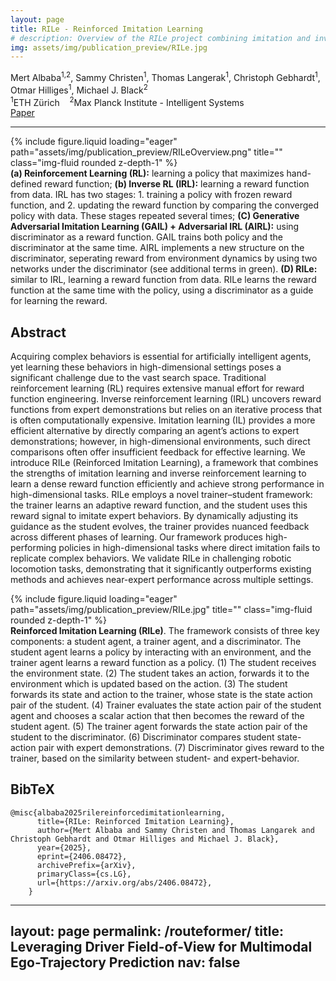 ```yaml
---
layout: page
title: RILe - Reinforced Imitation Learning
# description: Overview of the RILe project combining imitation and inverse reinforcement learning.
img: assets/img/publication_preview/RILe.jpg
---
```


<style>
  .post-title {
    text-align: center;
    margin-top: -2rem;
  }
</style>

<div class="row mt-3">
    <div class="col-md-8 offset-md-2 text-center">
        <div class="authors"> <span class="author-block"><a>Mert Albaba</a><sup>1,2</sup>,</span>
            <span class="author-block"><a>Sammy Christen</a><sup>1</sup>,</span>
            <span class="author-block"><a>Thomas Langerak</a><sup>1</sup>,</span>
            <span class="author-block"><a>Christoph Gebhardt</a><sup>1</sup>,</span> <br/>
            <span class="author-block"><a>Otmar Hilliges</a><sup>1</sup>,</span>
            <span class="author-block"><a>Michael J. Black</a><sup>2</sup></span>
        </div>
        <div class="affiliations mt-2">
            <sup>1</sup>ETH Zürich &nbsp;&nbsp; <sup>2</sup>Max Planck Institute - Intelligent Systems
        </div>
        <div class="links mt-3">
            <a href="https://arxiv.org/abs/2406.08472" class="btn btn-dark" target="_blank">
                <i class="fas fa-file-pdf"></i> Paper
            </a>
        </div>
    </div>
</div>
<hr>

<div class="row">
    <div class="col-sm mt-3 mt-md-0">
        {% include figure.liquid loading="eager" path="assets/img/publication_preview/RILeOverview.png" title="" class="img-fluid rounded z-depth-1" %}
    </div>
</div>
<div class="caption">
    <b>(a) Reinforcement Learning (RL):</b> learning a policy that maximizes hand-defined reward function; <b>(b) Inverse RL (IRL):</b> learning a reward function from data. IRL has two stages: 1. training a policy with frozen reward function, and 2. updating the reward function by comparing the converged policy with data. These stages repeated several times; <b>(C) Generative Adversarial Imitation Learning (GAIL) + Adversarial IRL (AIRL):</b> using discriminator as a reward function. GAIL trains both policy and the discriminator at the same time. AIRL implements a new structure on the discriminator, seperating reward from environment dynamics by using two networks under the discriminator (see additional terms in green). <b>(D) RILe:</b> similar to IRL, learning a reward function from data. RILe learns the reward function at the same time with the policy, using a discriminator as a guide for learning the reward.
</div>

<section class="section">
    <div class="row"> <div class="col-md-12"> <h2 class="title is-3">Abstract</h2> 
            <div class="content"> <p>
                Acquiring complex behaviors is essential for artificially intelligent agents, yet learning these behaviors in high-dimensional settings poses a significant challenge due to the vast search space. Traditional reinforcement learning (RL) requires extensive manual effort for reward function engineering. Inverse reinforcement learning (IRL) uncovers reward functions from expert demonstrations but relies on an iterative process that is often computationally expensive. Imitation learning (IL) provides a more efficient alternative by directly comparing an agent’s actions to expert demonstrations; however, in high-dimensional environments, such direct comparisons often offer insufficient feedback for effective learning. We introduce RILe (Reinforced Imitation Learning), a framework that combines the strengths of imitation learning and inverse reinforcement learning to learn a dense reward function efficiently and achieve strong performance in high-dimensional tasks. RILe employs a novel trainer–student framework: the trainer learns an adaptive reward function, and the student uses this reward signal to imitate expert behaviors. By dynamically adjusting its guidance as the student evolves, the trainer provides nuanced feedback across different phases of learning. Our framework produces high-performing policies in high-dimensional tasks where direct imitation fails to replicate complex behaviors. We validate RILe in challenging robotic locomotion tasks, demonstrating that it significantly outperforms existing methods and achieves near-expert performance across multiple settings.
                </p>
            </div>
        </div>
    </div>
</section>

<div class="row">
    <div class="col-sm mt-3 mt-md-0">
        {% include figure.liquid loading="eager" path="assets/img/publication_preview/RILe.jpg" title="" class="img-fluid rounded z-depth-1" %}
    </div>
</div>
<div class="caption">
    <b>Reinforced Imitation Learning (RILe)</b>. The framework consists of three key components: a student agent, a trainer agent, and a discriminator. The student agent learns a policy by interacting with an environment, and the trainer agent learns a reward function as a policy. (1) The student receives the environment state. (2) The student takes an action, forwards it to the environment which is updated based on the action. (3) The student forwards its state and action to the trainer, whose state is the state action pair of the student. (4) Trainer evaluates the state action pair of the student agent and chooses a scalar action that then becomes the reward of the student agent. (5) The trainer agent forwards the state action pair of the student to the discriminator. (6) Discriminator compares student state-action pair with expert demonstrations. (7) Discriminator gives reward to the trainer, based on the similarity between student- and expert-behavior.
</div>

<section class="section" id="BibTeX">
    <div class="is-max-desktop content">
    <h2 class="title">BibTeX</h2>
    <pre><code>@misc{albaba2025rilereinforcedimitationlearning,
      title={RILe: Reinforced Imitation Learning}, 
      author={Mert Albaba and Sammy Christen and Thomas Langarek and Christoph Gebhardt and Otmar Hilliges and Michael J. Black},
      year={2025},
      eprint={2406.08472},
      archivePrefix={arXiv},
      primaryClass={cs.LG},
      url={https://arxiv.org/abs/2406.08472}, 
    }</code></pre>
    </div>
</section>




---
layout: page
permalink: /routeformer/
title: Leveraging Driver Field-of-View for Multimodal Ego-Trajectory Prediction
nav: false
---
